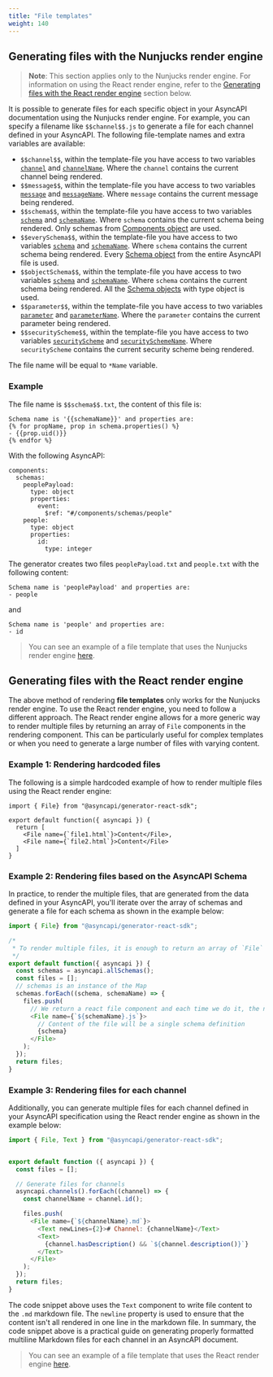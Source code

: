 ```yaml
---
title: "File templates"
weight: 140
---
```


## Generating files with the Nunjucks render engine

> **Note**: This section applies only to the Nunjucks render engine. For information on using the React render engine, refer to the [Generating files with the React render engine](#generating-files-with-the-react-render-engine) section below.

It is possible to generate files for each specific object in your AsyncAPI documentation using the Nunjucks render engine. For example, you can specify a filename like `$$channel$$.js` to generate a file for each channel defined in your AsyncAPI. The following file-template names and extra variables are available:

   - `$$channel$$`, within the template-file you have access to two variables [`channel`](https://github.com/asyncapi/parser-api/blob/master/docs/api.md#channel) and [`channelName`](https://github.com/asyncapi/parser-api/blob/master/docs/api.md#channels). Where the `channel` contains the current channel being rendered.
   - `$$message$$`, within the template-file you have access to two variables [`message`](https://github.com/asyncapi/parser-api/blob/master/docs/api.md#message) and [`messageName`](https://github.com/asyncapi/parser-api/blob/master/docs/api.md#message). Where `message` contains the current message being rendered.
   - `$$schema$$`, within the template-file you have access to two variables [`schema`](https://github.com/asyncapi/parser-api/blob/master/docs/api.md#schema) and [`schemaName`](https://github.com/asyncapi/parser-api/blob/master/docs/api.md#schema). Where `schema` contains the current schema being rendered. Only schemas from [Components object](https://www.asyncapi.com/docs/reference/specification/latest#componentsObject) are used. 
   - `$$everySchema$$`, within the template-file you have access to two variables [`schema`](https://github.com/asyncapi/parser-api/blob/master/docs/api.md#schema) and [`schemaName`](https://github.com/asyncapi/parser-api/blob/master/docs/api.md#schemas). Where `schema` contains the current schema being rendered. Every [Schema object](https://www.asyncapi.com/docs/specifications/2.0.0/#schemaObject) from the entire AsyncAPI file is used.
   - `$$objectSchema$$`, within the template-file you have access to two variables [`schema`](https://github.com/asyncapi/parser-api/blob/master/docs/api.md#schema) and [`schemaName`](https://github.com/asyncapi/parser-api/blob/master/docs/api.md#schemas). Where `schema` contains the current schema being rendered. All the [Schema objects](https://www.asyncapi.com/docs/reference/specification/latest#multiFormatSchemaObject) with type object is used.
   - `$$parameter$$`, within the template-file you have access to two variables [`parameter`](https://github.com/asyncapi/parser-api/blob/master/docs/api.md#channelparameter) and [`parameterName`](https://github.com/asyncapi/parser-api/blob/master/docs/api.md#channelparameters). Where the `parameter` contains the current parameter being rendered.
   - `$$securityScheme$$`, within the template-file you have access to two variables [`securityScheme`](https://github.com/asyncapi/parser-api/blob/master/docs/api.md#securityscheme) and [`securitySchemeName`](https://github.com/asyncapi/parser-api/blob/master/docs/api.md#securityschemes). Where `securityScheme` contains the current security scheme being rendered.

The file name will be equal to `*Name` variable.

### Example

The file name is `$$schema$$.txt`, the content of this file is:
```
Schema name is '{{schemaName}}' and properties are:
{% for propName, prop in schema.properties() %}
- {{prop.uid()}}
{% endfor %}
```

With the following AsyncAPI:
```
components:
  schemas: 
    peoplePayload:
      type: object
      properties:
        event:
          $ref: "#/components/schemas/people"
    people:
      type: object
      properties:
        id:
          type: integer
```

The generator creates two files `peoplePayload.txt` and `people.txt` with the following content:
```
Schema name is 'peoplePayload' and properties are:
- people
```

and
```
Schema name is 'people' and properties are:
- id
```

> You can see an example of a file template that uses the Nunjucks render engine [here](https://github.com/asyncapi/template-for-generator-templates/tree/nunjucks/template/schemas).

## Generating files with the React render engine

The above method of rendering **file templates** only works for the Nunjucks render engine. To use the React render engine, you need to follow a different approach. The React render engine allows for a more generic way to render multiple files by returning an array of `File` components in the rendering component. This can be particularly useful for complex templates or when you need to generate a large number of files with varying content.

### Example 1: Rendering hardcoded files

The following is a simple hardcoded example of how to render multiple files using the React render engine:

```tsx
import { File} from "@asyncapi/generator-react-sdk";

export default function({ asyncapi }) {
  return [
    <File name={`file1.html`}>Content</File>,
    <File name={`file2.html`}>Content</File>
  ]
}
```

### Example 2: Rendering files based on the AsyncAPI Schema

In practice, to render the multiple files, that are generated from the data defined in your AsyncAPI, you'll iterate over the array of schemas and generate a file for each schema as shown in the example below:

```js
import { File} from "@asyncapi/generator-react-sdk";

/*
 * To render multiple files, it is enough to return an array of `File` components in the rendering component, like in following example.
 */
export default function({ asyncapi }) {
  const schemas = asyncapi.allSchemas();
  const files = [];
  // schemas is an instance of the Map
  schemas.forEach((schema, schemaName) => {
    files.push(
      // We return a react file component and each time we do it, the name of the generated file will be a schema name
      <File name={`${schemaName}.js`}>
        // Content of the file will be a single schema definition
        {schema}
      </File>
    );
  });
  return files;
}
```

### Example 3: Rendering files for each channel

Additionally, you can generate multiple files for each channel defined in your AsyncAPI specification using the React render engine as shown in the example below:

```js
import { File, Text } from "@asyncapi/generator-react-sdk";


export default function ({ asyncapi }) {
  const files = [];

  // Generate files for channels
  asyncapi.channels().forEach((channel) => {
    const channelName = channel.id();

    files.push(
      <File name={`${channelName}.md`}>
        <Text newLines={2}># Channel: {channelName}</Text>
        <Text>
          {channel.hasDescription() && `${channel.description()}`}
        </Text>
      </File>
    );
  });
  return files;
}
```
The code snippet above uses the `Text` component to write file content to the `.md` markdown file. The `newline` property is used to ensure that the content isn't all rendered in one line in the markdown file. In summary, the code snippet above is a practical guide on generating properly formatted multiline Markdown files for each channel in an AsyncAPI document.

> You can see an example of a file template that uses the React render engine [here](https://github.com/asyncapi/template-for-generator-templates/blob/master/template/schemas/schema.js).